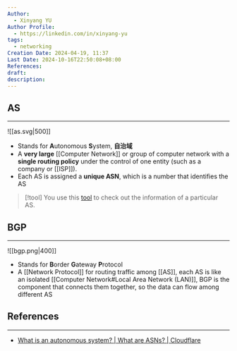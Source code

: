 ```yaml
---
Author:
  - Xinyang YU
Author Profile:
  - https://linkedin.com/in/xinyang-yu
tags:
  - networking
Creation Date: 2024-04-19, 11:37
Last Date: 2024-10-16T22:50:08+08:00
References: 
draft: 
description: 
---
```

## AS
---

![[as.svg|500]]

- Stands for **A**utonomous **S**ystem, **自治域**
- A **very large** [[Computer Network]] or group of computer network with a **single routing policy** under the control of one entity (such as a company or [[ISP]]). 
- Each AS is assigned a **unique ASN**, which is a number that identifies the AS

>[!tool]
> You use this [tool](https://mxtoolbox.com/SuperTool.aspx?action=asn%3aAutonomous+System&run=toolpage#) to check out the information of a particular AS.
## BGP
---

![[bgp.png|400]]

- Stands for **B**order **G**ateway **P**rotocol
- A [[Network Protocol]] for routing traffic among [[AS]], each AS is like an isolated [[Computer Network#Local Area Network (LAN)]], BGP is the component that connects them together, so the data can flow among different AS


## References
---
- [What is an autonomous system? | What are ASNs? | Cloudflare](https://www.cloudflare.com/en-gb/learning/network-layer/what-is-an-autonomous-system/)